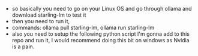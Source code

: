  - so basically you need to go on your Linux OS and go through ollama and download starling-lm to test it
 - then you need to run it, 
 - commands: ollama pull starling-lm, ollama run starling-lm
 - also you need to setup the following python script I'm gonna add to this repo and run it, I would recommend doing this bit on windows as Nvidia is a pain.
